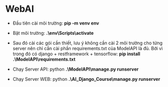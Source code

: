 # WebAI
- Đầu tiên cài môi trường:  **pip -m venv env**

- Bật môi trường: **.\env\Scripts\activate**

- Sau đó cài các gói cần thiết, lưu ý không cần cài 2 môi trường cho từng server nên chỉ cần cài phần requirements.txt của ModelAPI là đủ.
Bởi vì trong đó có django + restframework + tensorflow: **pip install .\ModelAPI\requirements.txt**

- Chạy Server API:  python **.\ModelAPI\manage.py runserver**

- Chạy Server WEB:  python **.\AI_Django_Course\manage.py runserver**
